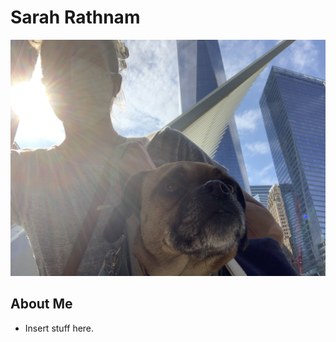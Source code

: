 # Sarah Rathnam  
![Angels; 25%](https://github.com/sarahrathnam/sarahrathnam.github.io/blob/main/2020-06-10%2016.51.00.jpg?raw=true)
## About Me
* Insert stuff here.  

